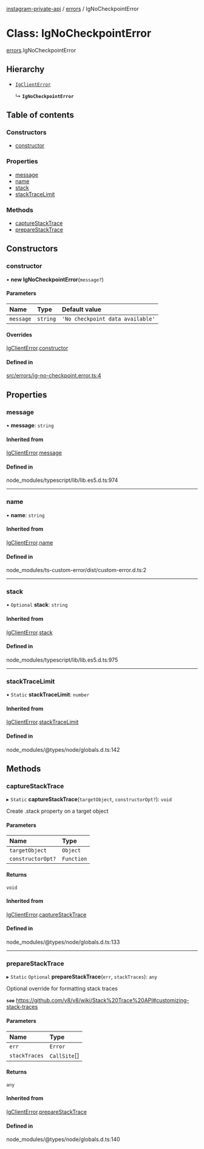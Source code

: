 [instagram-private-api](../../README.md) / [errors](../../modules/errors.md) / IgNoCheckpointError

# Class: IgNoCheckpointError

[errors](../../modules/errors.md).IgNoCheckpointError

## Hierarchy

- [`IgClientError`](IgClientError.md)

  ↳ **`IgNoCheckpointError`**

## Table of contents

### Constructors

- [constructor](IgNoCheckpointError.md#constructor)

### Properties

- [message](IgNoCheckpointError.md#message)
- [name](IgNoCheckpointError.md#name)
- [stack](IgNoCheckpointError.md#stack)
- [stackTraceLimit](IgNoCheckpointError.md#stacktracelimit)

### Methods

- [captureStackTrace](IgNoCheckpointError.md#capturestacktrace)
- [prepareStackTrace](IgNoCheckpointError.md#preparestacktrace)

## Constructors

### constructor

• **new IgNoCheckpointError**(`message?`)

#### Parameters

| Name | Type | Default value |
| :------ | :------ | :------ |
| `message` | `string` | `'No checkpoint data available'` |

#### Overrides

[IgClientError](IgClientError.md).[constructor](IgClientError.md#constructor)

#### Defined in

[src/errors/ig-no-checkpoint.error.ts:4](https://github.com/Nerixyz/instagram-private-api/blob/b3351b9/src/errors/ig-no-checkpoint.error.ts#L4)

## Properties

### message

• **message**: `string`

#### Inherited from

[IgClientError](IgClientError.md).[message](IgClientError.md#message)

#### Defined in

node_modules/typescript/lib/lib.es5.d.ts:974

___

### name

• **name**: `string`

#### Inherited from

[IgClientError](IgClientError.md).[name](IgClientError.md#name)

#### Defined in

node_modules/ts-custom-error/dist/custom-error.d.ts:2

___

### stack

• `Optional` **stack**: `string`

#### Inherited from

[IgClientError](IgClientError.md).[stack](IgClientError.md#stack)

#### Defined in

node_modules/typescript/lib/lib.es5.d.ts:975

___

### stackTraceLimit

▪ `Static` **stackTraceLimit**: `number`

#### Inherited from

[IgClientError](IgClientError.md).[stackTraceLimit](IgClientError.md#stacktracelimit)

#### Defined in

node_modules/@types/node/globals.d.ts:142

## Methods

### captureStackTrace

▸ `Static` **captureStackTrace**(`targetObject`, `constructorOpt?`): `void`

Create .stack property on a target object

#### Parameters

| Name | Type |
| :------ | :------ |
| `targetObject` | `Object` |
| `constructorOpt?` | `Function` |

#### Returns

`void`

#### Inherited from

[IgClientError](IgClientError.md).[captureStackTrace](IgClientError.md#capturestacktrace)

#### Defined in

node_modules/@types/node/globals.d.ts:133

___

### prepareStackTrace

▸ `Static` `Optional` **prepareStackTrace**(`err`, `stackTraces`): `any`

Optional override for formatting stack traces

**`see`** https://github.com/v8/v8/wiki/Stack%20Trace%20API#customizing-stack-traces

#### Parameters

| Name | Type |
| :------ | :------ |
| `err` | `Error` |
| `stackTraces` | `CallSite`[] |

#### Returns

`any`

#### Inherited from

[IgClientError](IgClientError.md).[prepareStackTrace](IgClientError.md#preparestacktrace)

#### Defined in

node_modules/@types/node/globals.d.ts:140
